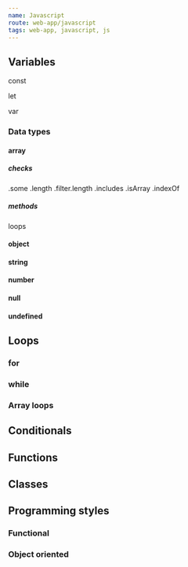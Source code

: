 ```yaml
---
name: Javascript
route: web-app/javascript
tags: web-app, javascript, js
---
```


## Variables

const

let

var

### Data types
#### array

##### checks
.some
.length
.filter.length
.includes
.isArray
.indexOf
##### methods
loops

#### object

#### string

#### number

#### null

#### undefined

## Loops
### for
### while
### Array loops
## Conditionals

## Functions

## Classes

## Programming styles

### Functional

### Object oriented